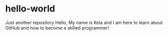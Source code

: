 # hello-world
Just another repository
Hello,
My name is Kela and I am here to learn about GitHub and how to become a skilled programmer!
